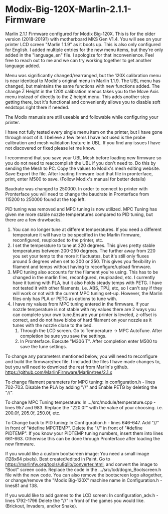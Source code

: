 # Modix-Big-120X-Marlin-2.1.1-Firmware
Marlin 2.1.1 Firmware configured for Modix Big-120X. This is for the older version (2018-2019?) with motherboard
MKS Gen V1.4. You will see on your printer LCD screen "Marlin 1.1.9" as it boots up. This is also only configured
for English. I added multiple entries for the new menu items, but they're only added in the "language_en" file. I
apologize for that inconvenience. Feel free to reach out to me and we can try working together to get another 
language added.

Menu was significantly changed/rearranged, but the 120X calibration menu is near identical to
Modix's original menu in Marlin 1.1.9. The UBL menu has changed, but maintains the same functions with new functions added.
The change Z Height in the 120X calibration menus takes you to the Move Axis menu instead of directly
to the Z height menu. This adds another step getting there, but it's functional and conveniently allows 
you to disable soft endstops right there if needed.

The Modix manuals are still useable and followable while configuring your printer.

I have not fully tested every single menu item on the printer, but I have gone through most of it. I
believe a few items I have not used is the probe calibration and mesh validation feature in UBL.
If you find any issues I have not discovered or fixed please let me know.

I recommend that you save your UBL Mesh before loading new firmware so you do not need to reaccomplish
the UBL if you don't need to. Do this by sending the Mesh to PC. Copy the values to Modix's mesh
editing website. Save Export the file. After loading firmware load that file in pronterface, print,
enter M500 to save. (Follow Modix's manual for better details)

Baudrate was changed to 250000. In order to connect to printer with Pronterface you will need to change
the baudrate in Pronterface from 115200 to 250000 found at the top left.

PID tuning was removed and MPC tuning is now utilized. MPC Tuning has given me more stable nozzle
temperatures compared to PID tuning, but there are a few drawbacks.
  1) You can no longer tune at different temperatures. If you need a different temperature it will
     have to be specified in the Marlin firmware, reconfigured, reuploaded to the printer, etc.
  2) I set the temperature to tune at 220 degrees. This gives pretty stable temperatures between
     200-250 degrees. The further away from 220 you set your temp to the more it fluctuates, but
     it's still only fluxes around 5 degrees when set to 200 or 250. This gives you flexibility
     in filament and temps without having to reconfigure/upload firmware.
  3) MPC tuning also accounts for the filament you're using. This has to be changed in the marlin files,
     reconfigured, reuploaded, etc. I currently have it tuning with PLA, but it also holds steady temps with
     PETG. I have not tested it with other filaments, i.e. ABS, TPU, etc, so I can't say if they will
     work or not with the current MPC tuning set-up. However, the Marlin files only has PLA or PETG
     as options to tune with.
  4) I have my values from MPC tuning entered in the firmware. If your nozzle temperature is not stable
     with my values there are 2 ways you can complete your own tune.Ensure your printer is leveled, z-offset 
     is correct, and do not have blobs of hard filament on your nozzle as it tunes with the nozzle close to the bed.
       1) Through the LCD screen. Go to Temperature -> MPC AutoTune. After completion be sure you save the
          settings. 
       2) In Pronterface. Execute "M306 T". After completion enter M500 to save the tune settings.

To change any parameters mentioned below, you will need to reconfigure and build the firmware/hex file.
I included the files I have made changes to, but you will need to download the rest from Marlin's github.
https://github.com/MarlinFirmware/Marlin/tree/2.1.x

To change filament parameters for MPC tuning:
in configuration.h - lines 702-703. Disable the PLA by adding "//" and Enable PETG by deleting the "//".

To change MPC Tuning temperature:
In .../src/module/temperature.cpp - lines 957 and 983. Replace the "220.0f" with the value of your choosing.
i.e. 200.0f, 205.0f, 250.0f, etc.

To Change back to PID tuning:
In Configuration.h - lines 646-647. Add "//" in front of "#define MPCTEMP". Delete the "//" in front
of "#define PIDTEMP". 
If you know your PIDTEMP tuning numbers, insert them into lines 661-663. Otherwise this can be done through
Pronterface after loading the new firmware.

If you would like a custom bootscreen image:
You need a small image (128x64 pixels). Best created/edited in Paint.
Go to https://marlinfw.org/tools/u8glib/converter.html, and convert the image to "Boot" screen code.
Replace the code in the .../src/lcd/dogm_Bootscreen.h file with the new code.
You can also remove the bootscreen logo altogether, or change/remove the "Modix Big-120X" machine name
in Configuration.h - lines81 and 138.

If you would like to add games to the LCD screen:
In configuration_adv.h - lines 1792-1796
Delete the "//" in front of the games you would like. (Brickout, Invaders, and/or Snake).

